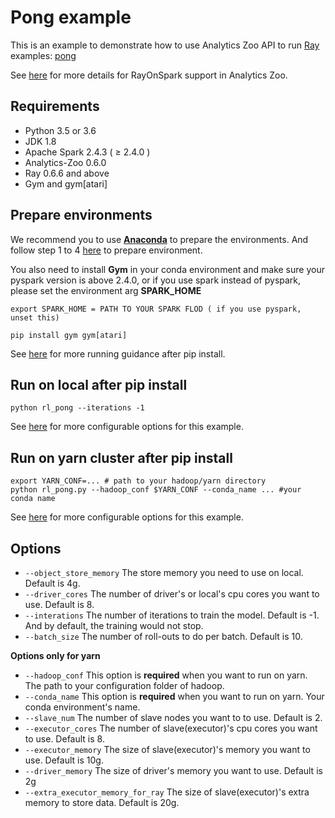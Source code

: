# Pong example
This is an example to demonstrate how to use Analytics Zoo API to run [Ray](https://github.com/ray-project/ray) examples: 
[pong](https://gist.github.com/karpathy/a4166c7fe253700972fcbc77e4ea32c5)

See [here](https://analytics-zoo.github.io/master/#ProgrammingGuide/rayonspark/) for more details for RayOnSpark support in Analytics Zoo.

## Requirements 
- Python 3.5 or 3.6
- JDK 1.8
- Apache Spark 2.4.3 ( ≥ 2.4.0 )
- Analytics-Zoo 0.6.0
- Ray 0.6.6 and above
- Gym and gym[atari]

## Prepare environments
We recommend you to use [**Anaconda**](https://www.anaconda.com/distribution/#linux) to prepare the environments.
And follow step 1 to 4 [here](https://analytics-zoo.github.io/master/#ProgrammingGuide/rayonspark/#steps-to-run-rayonspark) to prepare environment.

You also need to install **Gym** in your conda environment and make sure your pyspark version is above 2.4.0,
or if you use spark instead of pyspark, please set the environment arg **SPARK_HOME**
```shell script
export SPARK_HOME = PATH TO YOUR SPARK FLOD ( if you use pyspark, unset this)

pip install gym gym[atari]
```

See [here](https://analytics-zoo.github.io/master/#PythonUserGuide/run/#run-after-pip-install)
for more running guidance after pip install. 

## Run on local after pip install
```
python rl_pong --iterations -1
```
See [here](#Options) for more configurable options for this example.

## Run on yarn cluster after pip install 
```
export YARN_CONF=... # path to your hadoop/yarn directory
python rl_pong.py --hadoop_conf $YARN_CONF --conda_name ... #your conda name
```
See [here](#Options) for more configurable options for this example.

## Options
- `--object_store_memory`  The store memory you need to use on local. Default is 4g.
- `--driver_cores` The number of driver's or local's cpu cores you want to use. Default is 8.
- `--interations` The number of iterations to train the model. Default is -1. And by default, the training would not stop.
- `--batch_size` The number of roll-outs to do per batch. Default is 10.

**Options only for yarn**
- `--hadoop_conf` This option is **required** when you want to run on yarn. The path to your configuration folder of hadoop.
- `--conda_name` This option is **required** when you want to run on yarn. Your conda environment's name.
- `--slave_num` The number of slave nodes you want to to use. Default is 2.
- `--executor_cores` The number of slave(executor)'s cpu cores you want to use. Default is 8.
- `--executor_memory` The size of slave(executor)'s memory you want to use. Default is 10g.
- `--driver_memory` The size of driver's memory you want to use. Default is 2g
- `--extra_executor_memory_for_ray` The size of slave(executor)'s extra memory to store data. Default is 20g.
